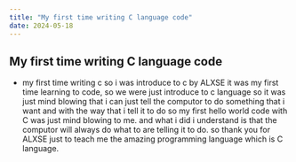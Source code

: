 ```yaml
---
title: "My first time writing C language code"
date: 2024-05-18
---
```


## My first time writing C language code
  - my first time writing c so i was introduce to c by ALXSE it was my first time learning to code, so we were just introduce to c language so it was just mind blowing that i can just tell the computor to do something that i want and with the way that i tell it to do so my first hello world code with C was just mind blowing to me. and what i did i understand is that the computor will always do what to are telling it to do. so thank you for ALXSE just to teach me the amazing programming language which is C language.
